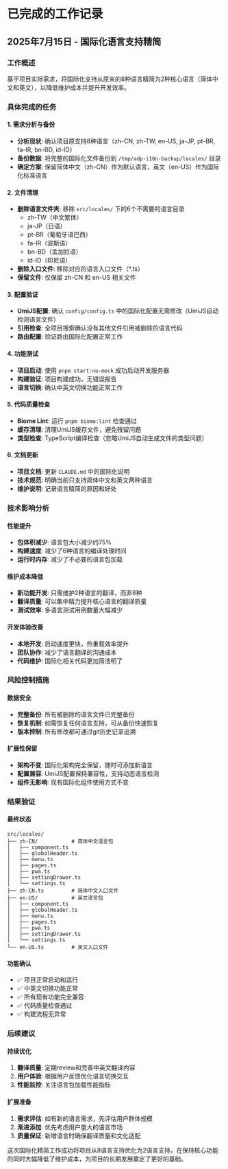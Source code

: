 # 已完成的工作记录

## 2025年7月15日 - 国际化语言支持精简

### 工作概述
基于项目实际需求，将国际化支持从原来的8种语言精简为2种核心语言（简体中文和英文），以降低维护成本并提升开发效率。

### 具体完成的任务

#### 1. 需求分析与备份
- **分析现状**: 确认项目原支持8种语言（zh-CN, zh-TW, en-US, ja-JP, pt-BR, fa-IR, bn-BD, id-ID）
- **备份数据**: 将完整的国际化文件备份到 `/tmp/adp-i18n-backup/locales/` 目录
- **确定方案**: 保留简体中文（zh-CN）作为默认语言，英文（en-US）作为国际化标准语言

#### 2. 文件清理
- **删除语言文件夹**: 移除 `src/locales/` 下的6个不需要的语言目录
  - zh-TW（中文繁体）
  - ja-JP（日语） 
  - pt-BR（葡萄牙语巴西）
  - fa-IR（波斯语）
  - bn-BD（孟加拉语）
  - id-ID（印尼语）
- **删除入口文件**: 移除对应的语言入口文件（*.ts）
- **保留文件**: 仅保留 zh-CN 和 en-US 相关文件

#### 3. 配置验证
- **UmiJS配置**: 确认 `config/config.ts` 中的国际化配置无需修改（UmiJS自动检测语言文件）
- **引用检查**: 全项目搜索确认没有其他文件引用被删除的语言代码
- **路由配置**: 验证路由国际化配置正常工作

#### 4. 功能测试
- **项目启动**: 使用 `pnpm start:no-mock` 成功启动开发服务器
- **构建验证**: 项目构建成功，无错误报告
- **语言切换**: 确认中英文切换功能正常工作

#### 5. 代码质量检查
- **Biome Lint**: 运行 `pnpm biome:lint` 检查通过
- **缓存清理**: 清理UmiJS缓存文件，避免残留问题
- **类型检查**: TypeScript编译检查（忽略UmiJS自动生成文件的类型问题）

#### 6. 文档更新
- **项目文档**: 更新 `CLAUDE.md` 中的国际化说明
- **技术规范**: 明确当前只支持简体中文和英文两种语言
- **维护说明**: 记录语言精简的原因和好处

### 技术影响分析

#### 性能提升
- **包体积减少**: 语言包大小减少约75%
- **构建速度**: 减少了6种语言的编译处理时间
- **运行时内存**: 减少了不必要的语言包加载

#### 维护成本降低
- **新功能开发**: 只需维护2种语言的翻译，而非8种
- **翻译质量**: 可以集中精力提升核心语言的翻译质量
- **测试效率**: 多语言测试用例数量大幅减少

#### 开发体验改善
- **本地开发**: 启动速度更快，热重载效率提升
- **团队协作**: 减少了语言翻译的沟通成本
- **代码维护**: 国际化相关代码更加简洁明了

### 风险控制措施

#### 数据安全
- **完整备份**: 所有被删除的语言文件已完整备份
- **恢复机制**: 如需恢复任何语言支持，可从备份快速恢复
- **版本控制**: 所有修改都可通过git历史记录追溯

#### 扩展性保留
- **架构不变**: 国际化架构完全保留，随时可添加新语言
- **配置兼容**: UmiJS配置保持兼容性，支持动态语言检测
- **组件无影响**: 现有国际化组件使用方式不变

### 结果验证

#### 最终状态
```
src/locales/
├── zh-CN/           # 简体中文语言包
│   ├── component.ts
│   ├── globalHeader.ts
│   ├── menu.ts
│   ├── pages.ts
│   ├── pwa.ts
│   ├── settingDrawer.ts
│   └── settings.ts
├── zh-CN.ts         # 简体中文入口文件
├── en-US/           # 英文语言包
│   ├── component.ts
│   ├── globalHeader.ts
│   ├── menu.ts
│   ├── pages.ts
│   ├── pwa.ts
│   ├── settingDrawer.ts
│   └── settings.ts
└── en-US.ts         # 英文入口文件
```

#### 功能确认
- ✅ 项目正常启动和运行
- ✅ 中英文切换功能正常
- ✅ 所有现有功能完全兼容
- ✅ 代码质量检查通过
- ✅ 构建流程无异常

### 后续建议

#### 持续优化
1. **翻译质量**: 定期review和完善中英文翻译内容
2. **用户体验**: 根据用户反馈优化语言切换交互
3. **性能监控**: 关注语言包加载性能指标

#### 扩展准备
1. **需求评估**: 如有新的语言需求，先评估用户群体规模
2. **渐进添加**: 优先考虑用户量大的语言市场
3. **质量保证**: 新增语言时确保翻译质量和文化适配

这次国际化精简工作成功将项目从8语言支持优化为2语言支持，在保持核心功能的同时大幅降低了维护成本，为项目的长期发展奠定了更好的基础。